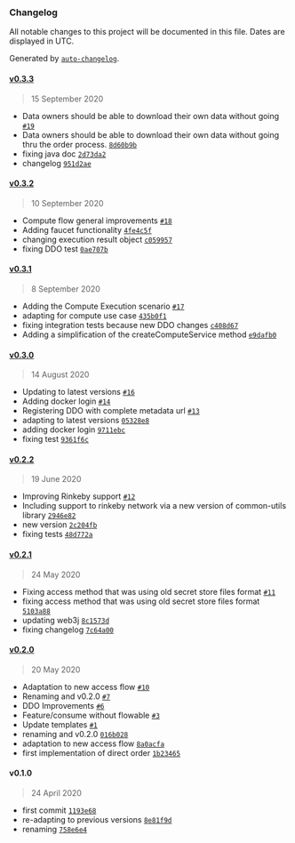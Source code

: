 ### Changelog

All notable changes to this project will be documented in this file. Dates are displayed in UTC.

Generated by [`auto-changelog`](https://github.com/CookPete/auto-changelog).

#### [v0.3.3](https://github.com/keyko-io/nevermind-sdk-java/compare/v0.3.2...v0.3.3)

> 15 September 2020

- Data owners should be able to download their own data without going  [`#19`](https://github.com/keyko-io/nevermind-sdk-java/pull/19)
- Data owners should be able to download their own data without going thru the order process. [`8d60b9b`](https://github.com/keyko-io/nevermind-sdk-java/commit/8d60b9b3935b877fe1e96acebd8b91db86c1d9b4)
- fixing java doc [`2d73da2`](https://github.com/keyko-io/nevermind-sdk-java/commit/2d73da25c20d8796cee30d0f51e977f52416008f)
- changelog [`951d2ae`](https://github.com/keyko-io/nevermind-sdk-java/commit/951d2aebc611d16ffb9158560f4cc87068065df4)

#### [v0.3.2](https://github.com/keyko-io/nevermind-sdk-java/compare/v0.3.1...v0.3.2)

> 10 September 2020

- Compute flow general improvements [`#18`](https://github.com/keyko-io/nevermind-sdk-java/pull/18)
- Adding faucet functionality [`4fe4c5f`](https://github.com/keyko-io/nevermind-sdk-java/commit/4fe4c5f5a29031143f51c05ba7d28771e8b8dd38)
- changing execution result object [`c059957`](https://github.com/keyko-io/nevermind-sdk-java/commit/c059957f88517f4de29bfc08a98de3391402dd50)
- fixing DDO test [`0ae707b`](https://github.com/keyko-io/nevermind-sdk-java/commit/0ae707b181f6ac0aca33b7ed586125f298b9c627)

#### [v0.3.1](https://github.com/keyko-io/nevermind-sdk-java/compare/v0.3.0...v0.3.1)

> 8 September 2020

- Adding the Compute Execution scenario [`#17`](https://github.com/keyko-io/nevermind-sdk-java/pull/17)
- adapting for compute use case [`435b0f1`](https://github.com/keyko-io/nevermind-sdk-java/commit/435b0f1794f3b142b5aa6152c6792e6cbe1b7ab6)
- fixing integration tests because new DDO changes [`c408d67`](https://github.com/keyko-io/nevermind-sdk-java/commit/c408d67407aa6d057e73181f734a2b07a76a326d)
- Adding a simplification of the createComputeService method [`e9dafb0`](https://github.com/keyko-io/nevermind-sdk-java/commit/e9dafb0f32e7957ec0a6302949c66af75b3c862f)

#### [v0.3.0](https://github.com/keyko-io/nevermind-sdk-java/compare/v0.2.2...v0.3.0)

> 14 August 2020

- Updating to latest versions [`#16`](https://github.com/keyko-io/nevermind-sdk-java/pull/16)
- Adding docker login [`#14`](https://github.com/keyko-io/nevermind-sdk-java/pull/14)
- Registering DDO with complete metadata url [`#13`](https://github.com/keyko-io/nevermind-sdk-java/pull/13)
- adapting to latest versions [`05328e8`](https://github.com/keyko-io/nevermind-sdk-java/commit/05328e840e11fed6b49725305ba6d317fd9d6273)
- adding docker login [`9711ebc`](https://github.com/keyko-io/nevermind-sdk-java/commit/9711ebc7f663733f3bf0a66eb24647ed7b7bdbf0)
- fixing test [`9361f6c`](https://github.com/keyko-io/nevermind-sdk-java/commit/9361f6cc15c060f8fbf371d9a156a9e8d72e957f)

#### [v0.2.2](https://github.com/keyko-io/nevermind-sdk-java/compare/v0.2.1...v0.2.2)

> 19 June 2020

- Improving Rinkeby support [`#12`](https://github.com/keyko-io/nevermind-sdk-java/pull/12)
- Including support to rinkeby network via a new version of common-utils library [`2946e82`](https://github.com/keyko-io/nevermind-sdk-java/commit/2946e82e9415ff8c1e45af1eb0965cbd529e5aee)
- new version [`2c204fb`](https://github.com/keyko-io/nevermind-sdk-java/commit/2c204fb676ef0161e6b5477b948b76c464eedc47)
- fixing tests [`48d772a`](https://github.com/keyko-io/nevermind-sdk-java/commit/48d772a7e62a3d06c402c54fc5cda7e6b5eadd04)

#### [v0.2.1](https://github.com/keyko-io/nevermind-sdk-java/compare/v0.2.0...v0.2.1)

> 24 May 2020

- Fixing access method that was using old secret store files format [`#11`](https://github.com/keyko-io/nevermind-sdk-java/pull/11)
- fixing access method that was using old secret store files format [`5103a88`](https://github.com/keyko-io/nevermind-sdk-java/commit/5103a88ceb49856a840eb74aade06b1c1507214b)
- updating web3j [`8c1573d`](https://github.com/keyko-io/nevermind-sdk-java/commit/8c1573d1dde3361f233cf025a2e94625cb4e7bd4)
- fixing changelog [`7c64a00`](https://github.com/keyko-io/nevermind-sdk-java/commit/7c64a00afc8cae146bbb10a233380a524f6122f4)

#### [v0.2.0](https://github.com/keyko-io/nevermind-sdk-java/compare/v0.1.0...v0.2.0)

> 20 May 2020

- Adaptation to new access flow [`#10`](https://github.com/keyko-io/nevermind-sdk-java/pull/10)
- Renaming and v0.2.0 [`#7`](https://github.com/keyko-io/nevermind-sdk-java/pull/7)
- DDO Improvements [`#6`](https://github.com/keyko-io/nevermind-sdk-java/pull/6)
- Feature/consume without flowable [`#3`](https://github.com/keyko-io/nevermind-sdk-java/pull/3)
- Update templates [`#1`](https://github.com/keyko-io/nevermind-sdk-java/pull/1)
- renaming and v0.2.0 [`016b028`](https://github.com/keyko-io/nevermind-sdk-java/commit/016b0281bba51a9b806e63ee5655bd5b2479e32d)
- adaptation to new access flow [`8a0acfa`](https://github.com/keyko-io/nevermind-sdk-java/commit/8a0acfac60563771855752bff04ca2b78e4cffb6)
- first implementation of direct order [`1b23465`](https://github.com/keyko-io/nevermind-sdk-java/commit/1b234657d95f3d4ade2326e6f96ca71324cd2059)

#### v0.1.0

> 24 April 2020

- first commit [`1193e68`](https://github.com/keyko-io/nevermind-sdk-java/commit/1193e68758b49621c3fac9156b18ecde2abe0a2c)
- re-adapting to previous versions [`8e81f9d`](https://github.com/keyko-io/nevermind-sdk-java/commit/8e81f9d68212b152a6a1fc389c869cfc0e2c394c)
- renaming [`758e6e4`](https://github.com/keyko-io/nevermind-sdk-java/commit/758e6e41e4ec1c679468bfe42ed6ba0afdc44557)
